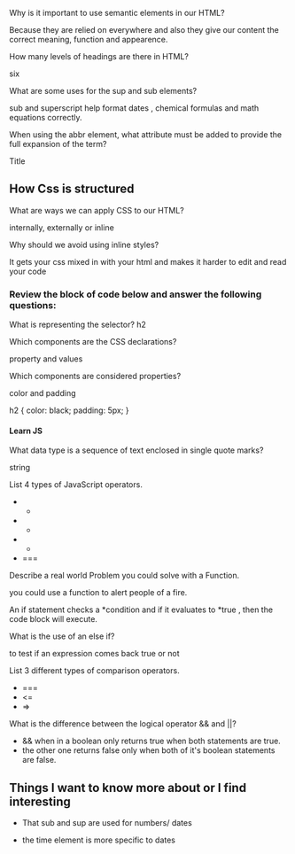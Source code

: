 Why is it important to use semantic elements in our HTML?

Because they are relied on everywhere and also they give our content the correct meaning, function and appearence.

How many levels of headings are there in HTML?

six

What are some uses for the sup and sub elements? 

sub and superscript help format dates , chemical formulas and math equations correctly.

When using the abbr element, what attribute must be added to provide the full expansion of the term?

Title

   ## How Css is structured

What are ways we can apply CSS to our HTML?

internally, externally or inline

Why should we avoid using inline styles?

It gets your css mixed in with your html and makes it harder to edit and read your code

### Review the block of code below and answer the following questions:

What is representing the selector?
h2

Which components are the CSS declarations?

property and values


Which components are considered properties?

color and padding

   h2 {
     color: black;
     padding: 5px;
   }
  
#### Learn JS

What data type is a sequence of text enclosed in single quote marks?

string

List 4 types of JavaScript operators.

* +
* -
* *
* ===

Describe a real world Problem you could solve with a Function.

you could use a function to alert people of a fire.



An if statement checks a *condition and if it evaluates to *true , then the code block will execute.

What is the use of an else if?

to test if an expression comes back true or not

List 3 different types of comparison operators.
* ===
* <=
* =>


What is the difference between the logical operator && and ||?

* && when in a boolean only returns true when both statements are true.
* the other one returns false only when both of it's boolean statements are false.



 ## Things I want to know more about or I find interesting

 * That sub and sup are used for numbers/ dates

 * the time element is more specific to dates